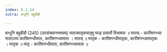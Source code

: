 ```yaml
---
index: 6.1.14
sutra: बन्धुनि बहुव्रीहौ

---
```

 बन्धुनि बहुव्रीहौ (245) (उपसंख्यानभाष्यम्) मातज्मातृकमातृषु ष्यङ् प्रसार्यो विभाषया ॥ मातच्  -  कारीषगन्ध्या माताऽस्य कारीषगन्धीमातः, कारीषगन्ध्यामातः । मातच् ॥ मातृक  -  कारीषगन्धीमातृकः, कारीषगन्ध्यामातृकः । मातृक ॥ मातृ  -  कारीषगन्धीमाता, कारीषगन्ध्यामाता ॥ 